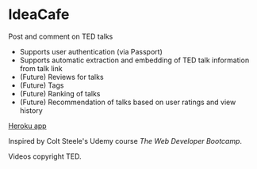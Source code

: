 # IdeaCafe

Post and comment on TED talks

* Supports user authentication (via Passport)
* Supports automatic extraction and embedding of TED talk information from talk link
* (Future) Reviews for talks
* (Future) Tags
* (Future) Ranking of talks
* (Future) Recommendation of talks based on user ratings and view history

[Heroku app](https://idea-cafe.herokuapp.com/)

Inspired by Colt Steele's Udemy course _The Web Developer Bootcamp_.

Videos copyright TED.
